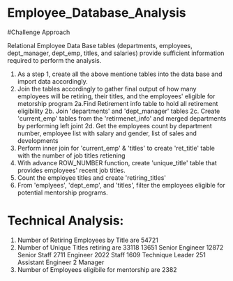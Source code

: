 # Employee_Database_Analysis

#Challenge Approach
 
Relational Employee Data Base tables (departments, employees, dept_manager, dept_emp, titles, and salaries) provide sufficient information required to perform the analysis. 
1. As a step 1, create all the above mentione tables into the data base and import data accordingly.
2. Join the tables accordingly to gather final output of how many employees will be retiring, their titles, and the employees' eligible for metorship program
	2a.Find Retirement info table to hold all retirement eligibility
	2b. Join 'departments' and 'dept_manager' tables
	2c. Create 'current_emp' tables from the 'retirmenet_info' and merged departments by performing left joint 
	2d. Get the employees count by department number, employee list with salary and gender, list of sales and developments
3. Perform inner join for 'current_emp' & 'titles' to create 'ret_title' table with the number of job titles retiening
4. With advance ROW_NUMBER function, create 'unique_title' table that provides employees' recent job titles.
5. Count the employee titles and create 'retiring_titles' 
6. From 'emplyees', 'dept_emp', and 'titles', filter the employees eligible for potential mentorship programs.

# Technical Analysis:
1. Number of Retiring Employees by Title are 54721
2. Number of Unique Titles retiring are 33118
	13651	Senior Engineer
	12872	Senior Staff
	2711	Engineer
	2022	Staff
	1609	Technique Leader
	251	Assistant Engineer
	2	Manager
3. Number of Employees eligibile for mentorship are 2382
